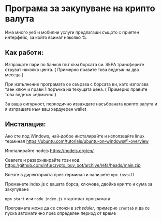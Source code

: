 # Програма за закупуване на крипто валута

Има много уеб и мобилни услуги предлагащи същото с приятен интерфейс, за който взимат няколко %.

## Как работи:

Изпращате пари по банков път към борсата си. SEPA трансферите струват няколко цента. ( Примерно правите това веднъж на два месеца.)

При изпълнение програмата се свързва с борсата ви, като използва таен ключ и прави 1 поръчка на текущата цена. ( Примерно правите това веднъж седмично.)

За ваша сигурност, периодично изваждате насъбраната крипто валута и я изпращате към ваш хардуерен wallet

## Инсталация:

Ако сте под Windows, най-добре инсталирайте и използвайте linux терминал https://ubuntu.com/tutorials/ubuntu-on-windows#1-overview

Инсталирайте nodejs https://nodejs.org/en/

Свалете и разархивирайте този код https://github.com/infu/crypto_buy_bot/archive/refs/heads/main.zip

Влезте в директорията през терминал и напишете ```npm install```

Променете index.js с вашата борса, ключове, двойка крипто и сума за закупуване 

```npm start``` или ```node index.js``` стартират програмата

Програмата може да се сложи в *scheduler*, примерно `crontab` и да се пуска автоматично през определен период от време

